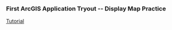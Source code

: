 ### First ArcGIS Application Tryout -- Display Map Practice

[Tutorial](https://developers.arcgis.com/net/maps-2d/tutorials/display-a-map/)
